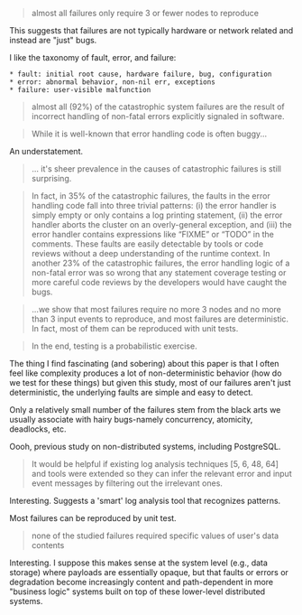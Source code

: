 > almost all failures only require 3 or fewer nodes to reproduce

This suggests that failures are not typically hardware or network related and
instead are "just" bugs.

I like the taxonomy of fault, error, and failure:

    * fault: initial root cause, hardware failure, bug, configuration
    * error: abnormal behavior, non-nil err, exceptions
    * failure: user-visible malfunction

> almost all (92%) of the catastrophic system failures
are the result of incorrect handling of non-fatal errors explicitly signaled in
software.

> While it is well-known that error handling code is often buggy...

An understatement.

> ... it's sheer prevalence in the causes of catastrophic failures is still surprising.

> In fact, in 35% of the catastrophic failures, the faults in the error handling code fall into three trivial patterns: (i) the error handler is simply empty or only contains a log printing statement, (ii) the error handler aborts the cluster on an overly-general exception, and (iii) the error handler contains expressions like “FIXME” or “TODO” in the comments.  These faults are easily detectable by tools or code reviews without a deep understanding of the runtime context. In another 23% of the catastrophic failures, the error handling logic of a non-fatal error was so wrong that any statement coverage testing or more careful code reviews by the developers would have caught the bugs.

> ...we show that most failures require no
more 3 nodes and no more than 3 input events to reproduce, and most failures
are deterministic. In fact, most of them can be reproduced with unit tests.

> In the end, testing is a probabilistic exercise.

The thing I find fascinating (and sobering) about this paper is that I often feel like complexity produces a lot of non-deterministic behavior (how do we test for these things) but given this study, most of our failures aren't just deterministic, the underlying faults are simple and easy to detect.

Only a relatively small number of the failures stem from the black arts we
usually associate with hairy bugs-namely concurrency, atomicity, deadlocks,
etc.

Oooh, previous study on non-distributed systems, including PostgreSQL.

>  It would be helpful if
existing log analysis techniques [5, 6, 48, 64] and tools
were extended so they can infer the relevant error and
input event messages by filtering out the irrelevant ones.

Interesting. Suggests a 'smart' log analysis tool that recognizes patterns.


Most failures can be reproduced by unit test.

> none of the studied failures required specific values of user's data contents

Interesting. I suppose this makes sense at the system level (e.g., data
storage) where payloads are essentially opaque, but that faults or errors or
degradation become increasingly content and path-dependent in more "business
logic" systems built on top of these lower-level distributed systems.


